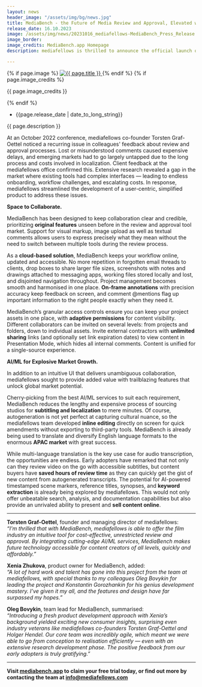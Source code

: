 ```yaml
---
layout: news
header_image: "/assets/img/bg/news.jpg"
title: MediaBench - the Future of Media Review and Approval, Elevated with AI/ML Augmentation
release_date: 16.10.2023
image: /assets/img/news/20231016_mediafellows-MediaBench_Press_Release.png
image_border:
image_credits: MediaBench.app Homepage
description: mediafellows is thrilled to announce the official launch of MediaBench, a groundbreaking review and approval tool designed to streamline the media production and collaboration process — boosted by the latest AI/ML technology.

---
```


<div class="row">
    <div class="col-xl-4 col-lg-4 col-md-12">
        <div class="s-details-img mb-30">
          {% if page.image %}
          <a href="{{ page.image }}" class="view">
            <img src="{{ page.image }}" alt="{{ page.title }}">  
          </a>
          {% endif %}
          {% if page.image_credits %}
          <p>{{ page.image_credits }}</p>
          {% endif %}
        </div>
    </div>
    <div class="col-xl-8 col-lg-8 col-md-12">
        <div class="service-details mb-40">
          <div class="meta-info">
              <ul>
                  <li class="posts-time">{{page.release_date | date_to_long_string}}</li>
              </ul>
          </div>
          <p>{{ page.description }}</p>
          <p>
At an October 2022 conference, mediafellows co-founder Torsten Graf-Oettel noticed a recurring issue in colleagues' feedback about review and approval processes. Lost or misunderstood comments caused expensive delays, and emerging markets had to go largely untapped due to the long process and costs involved in localization. Client feedback at the mediafellows office confirmed this. Extensive research revealed a gap in the market where existing tools had complex interfaces — leading to endless onboarding, workflow challenges, and escalating costs. In response, mediafellows streamlined the development of a user-centric, simplified product to address these issues. 
          </p>          
        </div>
    </div>
</div>
<div class="row">
    <div class="col-xl-12 col-lg-12">
        <div class="service-details mb-40">
          <p>
<strong>Space to Collaborate.</strong>
          </p>
          <p>
MediaBench has been designed to keep collaboration clear and credible, prioritizing <strong>original features</strong> unseen before in the review and approval tool market. Support for visual markup, image upload as well as textual comments allows users to express precisely what they mean without the need to switch between multiple tools during the review process. 
          </p>
          <p>
As a <strong>cloud-based solution</strong>, MediaBench keeps your workflow online, updated and accessible. No more repetition in forgotten email threads to clients, drop boxes to share larger file sizes, screenshots with notes and drawings attached to messaging apps, working files stored locally and lost, and disjointed navigation throughout. Project management becomes smooth and harmonised in one place. <strong>On-frame annotations</strong> with precision accuracy keep feedback on screen, and comment @mentions flag up important information to the right people exactly when they need it. 
          </p>
          <p>
MediaBench’s granular access controls ensure you can keep your project assets in one place, with <strong>adaptive permissions</strong> for content visibility. Different collaborators can be invited on several levels: from projects and folders, down to individual assets. Invite external contractors with <strong>unlimited sharing</strong> links (and optionally set link expiration dates) to view content in Presentation Mode, which hides all internal comments. Content is unified for a single-source experience.
          </p>
          <p>
<strong>AI/ML for Explosive Market Growth.</strong>
          </p>
          <p>
In addition to an intuitive UI that delivers unambiguous collaboration, mediafellows sought to provide added value with trailblazing features that unlock global market potential. 
          </p>
          <p>
Cherry-picking from the best AI/ML services to suit each requirement, MediaBench reduces the lengthy and expensive process of sourcing studios for <strong>subtitling and localization</strong> to mere minutes. Of course, autogeneration is not yet perfect at capturing cultural nuance, so the mediafellows team developed <strong>inline editing</strong> directly on screen for quick amendments without exporting to third-party tools. MediaBench is already being used to translate and diversify English language formats to the enormous <strong>APAC market</strong> with great success.
          </p>
          <p>
While multi-language translation is the key use case for audio transcription, the opportunities are endless. Early adopters have remarked that not only can they review video on the go with accessible subtitles, but content buyers have <strong>saved hours of review time</strong> as they can quickly get the gist of new content from autogenerated transcripts. The potential for AI-powered timestamped scene markers, reference titles, synopses, and <strong>keyword extraction</strong> is already being explored by mediafellows. This would not only offer unbeatable search, analysis, and documentation capabilities but also provide an unrivaled ability to present and <strong>sell content online</strong>.
          </p>
<hr>
          <p>  			  
<strong>Torsten Graf-Oettel</strong>, founder and managing director of mediafellows: <br><i>“I'm thrilled that with MediaBench, mediafellows is able to offer the film industry an intuitive tool for cost-effective, unrestricted review and approval. By integrating cutting-edge AI/ML services, MediaBench makes future technology accessible for content creators of all levels, quickly and affordably.”</i>
          </p>
          <p>  			  
<strong>Xenia Zhukova</strong>, product owner for MediaBench, added: <br><i>“A lot of hard work and talent has gone into this project from the team at mediafellows, with special thanks to my colleagues Oleg Bovykin for leading the project and Konstantin Gorozhankin for his genius development mastery. I’ve given it my all, and the features and design have far surpassed my hopes.”</i>
          </p>
          <p>  			  
<strong>Oleg Bovykin</strong>, team lead for MediaBench, summarised: <br><i>“Introducing a fresh product development approach with Xenia’s background yielded exciting new consumer insights, surprising even industry veterans like mediafellows co-founders Torsten Graf-Oettel and Holger Hendel. Our core team was incredibly agile, which meant we were able to go from conception to realisation efficiently — even with an extensive research development phase. The positive feedback from our early adopters is truly gratifying.”</i>
          </p>
<hr>
          <p>
<strong>Visit <a href="https://mediabench.app/" target="blank">mediabench.app</a> to claim your free trial today, or find out more by contacting the team at <a href="mailto:info@mediafellows.com">info@mediafellows.com</a></strong>
        </p>
        </div>
    </div>
</div>
